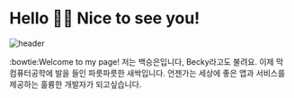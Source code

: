 # Hello 🙋‍♀️ Nice to see you! 
![header](https://Seungeun-Baek.vercel.app/api?text=Seungeun&animation=fadeIn)

:bowtie:Welcome to my page! 
 저는 백승은입니다, Becky라고도 불려요. 이제 막 컴퓨터공학에 발을 들인 파릇파릇한 새싹입니다. 언젠가는 세상에 좋은 앱과 서비스를 제공하는 훌륭한 개발자가 되고싶습니다. 
